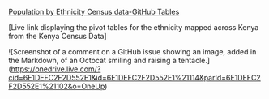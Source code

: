 [Population by Ethnicity Census data-GitHub Tables](https://1drv.ms/x/s!AuFS1fLC7x1ua6LWHCHk6tve0Ww?e=P35ER5&nav=MTVfezAwMDAwMDAwLTAwMDEtMDAwMC0wMDAwLTAwMDAwMDAwMDAwMH0)

[Live link displaying the pivot tables for the ethnicity mapped across Kenya from the Kenya Census Data]




![Screenshot of a comment on a GitHub issue showing an image, added in the Markdown, of an Octocat smiling and raising a tentacle.] (https://onedrive.live.com/?cid=6E1DEFC2F2D552E1&id=6E1DEFC2F2D552E1%21114&parId=6E1DEFC2F2D552E1%21102&o=OneUp)
